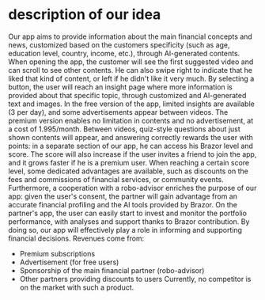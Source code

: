 # description of our idea

Our app aims to provide information about the main financial concepts and news, customized based on the customers specificity (such as age, education level, country, income, etc.), through Al-generated contents.
When opening the app, the customer will see the first suggested video and can scroll to see other contents.
He can also swipe right to indicate that he liked that kind of content, or left if he didn't like it very much. By selecting a button, the user will reach an insight page where more information is provided about that specific topic, through customized and Al-generated text and images.
In the free version of the app, limited insights are available (3 per day), and some advertisements appear between videos. The premium version enables no limitation in contents and no advertisement, at a cost of 1.995/month.
Between videos, quiz-style questions about just shown contents will appear, and answering correctly rewards the user with points: in a separate section of our app, he can access his Brazor level and score. The score will also increase if the user invites a friend to join the app, and it grows faster if he is a premium user.
When reaching a certain score level, some dedicated advantages are available, such as discounts on the fees and commissions of financial services, or community events.
Furthermore, a cooperation with a robo-advisor enriches the purpose of our app: given the user's consent, the partner will gain advantage from an accurate financial profiling and the Al tools provided by Brazor. On the partner's app, the user can easily start to invest and monitor the portfolio performance, with analyses and support thanks to Brazor contribution.
By doing so, our app will effectively play a role in informing and supporting financial decisions.
Revenues come from:

 - Premium subscriptions
 - Advertisement (for free users) 
 - Sponsorship of the main financial partner (robo-advisor) 
 - Other partners providing discounts to users 
Currently, no competitor is on the market with such a product.
